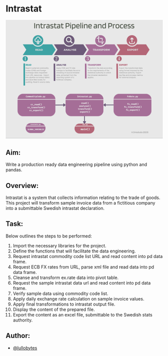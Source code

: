 
# Intrastat
![alt text](https://github.com/homodudu/Data-Engineering/blob/main/intrastat/_resources/Process%20Flow.png)

## Aim:
Write a production ready data engineering pipeline using python and pandas.

## Overview: 
Intrastat is a system that collects information relating to the trade of goods. This project will transform sample invoice data from a fictitious company into a submittable Swedish intrastat declaration.

## Task:
Below outlines the steps to be performed:

 01) Import the necessary libraries for the project.
 02) Define the functions that will facilitate the data engineering.
 03) Request intrastat commodity code list URL and read content into pd data frame.
 04) Request ECB FX rates from URL, parse xml file and read data into pd data frame.
 05) Cleanse and transform ex.rate data into pivot table.
 06) Request the sample intrastat data url and read content into pd data frame.
 07) Verify sample data using commodity code list.
 08) Apply daily exchange rate calculation on sample invoice values.
 09) Apply final transformations to intrastat output file. 
 10) Display the content of the prepared file.
 11) Export the content as an excel file, submittable to the Swedish stats authority.

## Author:

- [@lullobytes](https://www.github.com/homodudu)



